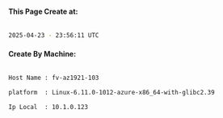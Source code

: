 
   
#### This Page Create at:

```bash

2025-04-23 - 23:56:11 UTC

```

#### Create By Machine:

```bash

Host Name : fv-az1921-103

platform  : Linux-6.11.0-1012-azure-x86_64-with-glibc2.39

Ip Local  : 10.1.0.123

```

